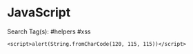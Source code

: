 # JavaScript

Search Tag(s): #helpers #xss

```
<script>alert(String.fromCharCode(120, 115, 115))</script>
```